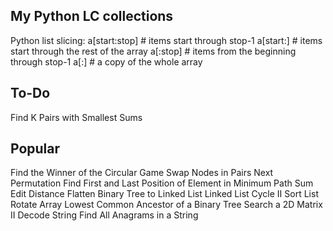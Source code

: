 ## My Python LC collections

Python list slicing:
a[start:stop] # items start through stop-1
a[start:] # items start through the rest of the array
a[:stop] # items from the beginning through stop-1
a[:] # a copy of the whole array

## To-Do

Find K Pairs with Smallest Sums

## Popular

Find the Winner of the Circular Game
Swap Nodes in Pairs
Next Permutation
Find First and Last Position of Element in
Minimum Path Sum
Edit Distance
Flatten Binary Tree to Linked List
Linked List Cycle II
Sort List
Rotate Array
Lowest Common Ancestor of a Binary Tree
Search a 2D Matrix II
Decode String
Find All Anagrams in a String

